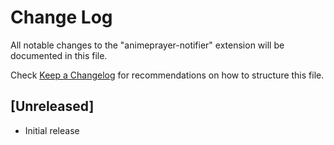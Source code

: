 # Change Log

All notable changes to the "animeprayer-notifier" extension will be documented in this file.

Check [Keep a Changelog](http://keepachangelog.com/) for recommendations on how to structure this file.

## [Unreleased]

- Initial release